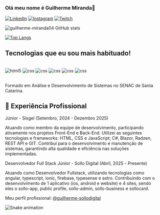 
### Olá meu nome é Guilherme Miranda👋

[![Linkedin](https://img.shields.io/badge/LinkedIn-0077B5?style=for-the-badge&logo=linkedin&logoColor=white)](https://www.linkedin.com/in/guilherme-miranda-84449b241/)
[![Instagram](https://img.shields.io/badge/Instagram-E4405F?style=for-the-badge&logo=instagram&logoColor=white)](https://www.instagram.com/mir_gui/)
[![Twitch](https://img.shields.io/badge/Twitch-9146FF?style=for-the-badge&logo=twitch&logoColor=white)](https://twitch.tv/zGuilhermeTM)

![guilherme-miranda04 GitHub stats](https://github-readme-stats.vercel.app/api?username=guilherme-miranda04&show_icons=true&theme=dark)

[![Top Langs](https://github-readme-stats.vercel.app/api/top-langs/?username=guilherme-miranda04&layout=compact&theme=dark)](https://github.com/guilherme-miranda04/github-readme-stats)

## Tecnologias que eu sou mais habituado!

<div style="display: inline_block"> <br/>
    <img align="center" alt="html5" src="https://img.shields.io/badge/HTML5-E34F26?style=for-the-badge&logo=html5&logoColor=white">
    <img align="center" alt="css" src="https://img.shields.io/badge/CSS3-1572B6?style=for-the-badge&logo=css3&logoColor=white">
    <img align="center" alt="css" src="https://img.shields.io/badge/Java-ED8B00?style=for-the-badge&logo=openjdk&logoColor=white">
    <img align="center" alt="css" src="https://img.shields.io/badge/JavaScript-323330?style=for-the-badge&logo=javascript&logoColor=F7DF1E">
    <img align="center" alt="css" src="https://img.shields.io/badge/MySQL-00000F?style=for-the-badge&logo=mysql&logoColor=white">
    <img align="center" alt="css" src="https://img.shields.io/badge/Node.js-43853D?style=for-the-badge&logo=node.js&logoColor=white">
</div><br/>

Formado em Análise e Desenvolvimento de Sistemas no SENAC de Santa Catarina.

## 💼 Experiência Profissional
Júnior - Sisgel (Setembro, 2024 - Dezembro 2025)

Atuando como membro da equipe de desenvolvimento, participando ativamente nos projetos Front-End e Back-End. Utilizei as seguintes tecnologias e frameworks: HTML, CSS e JavaScript; C#, Blazor, Radzen, REST API e GIT. Contribuí para o desenvolvimento e manutenção de sistemas, garantindo alta qualidade e eficiência nas soluções implementadas.

Desenvolvedor Full Stack Júnior - Sollo Digital (Abril, 2025 - Presente)

Atuando como Desenvolvedor Fullstack, utilizando tecnologias como angular, typescript, ionic, firebase, typesense e astro. Contribuindo com o desenvolvimento de 1 aplicativo (ios, android e website) e 4 sites, sendo eles o sollo-app, public profile, sollo-admin, sollo-business e sollocard.


Meu perfil profissional: [@guilherme-sollodigital](https://github.com/guilherme-sollodigital)

<img src="https://raw.githubusercontent.com/zGuilhermeTM/zGuilhermeTM/output/snake.svg" alt="Snake animation" />

###
